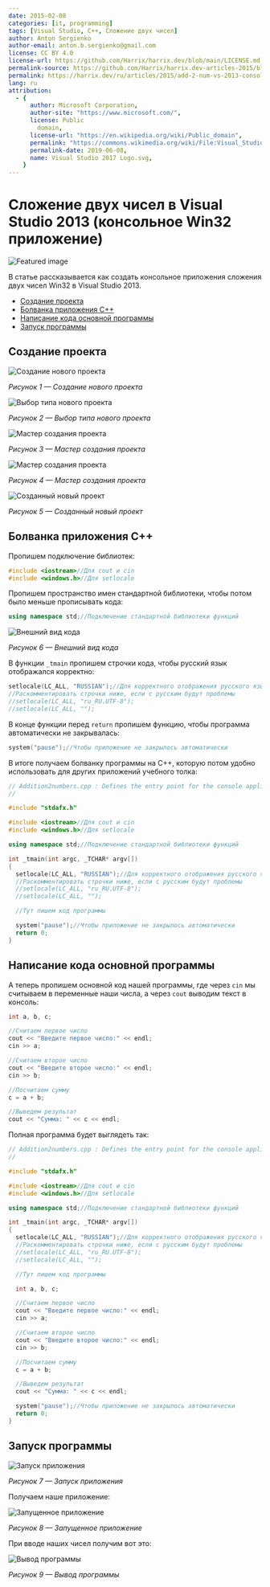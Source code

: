 ```yaml
---
date: 2015-02-08
categories: [it, programming]
tags: [Visual Studio, C++, Сложение двух чисел]
author: Anton Sergienko
author-email: anton.b.sergienko@gmail.com
license: CC BY 4.0
license-url: https://github.com/Harrix/harrix.dev/blob/main/LICENSE.md
permalink-source: https://github.com/Harrix/harrix.dev-articles-2015/blob/main/add-2-num-vs-2013-console/add-2-num-vs-2013-console.md
permalink: https://harrix.dev/ru/articles/2015/add-2-num-vs-2013-console/
lang: ru
attribution:
  - {
      author: Microsoft Corporation,
      author-site: "https://www.microsoft.com/",
      license: Public
        domain,
      license-url: "https://en.wikipedia.org/wiki/Public_domain",
      permalink: "https://commons.wikimedia.org/wiki/File:Visual_Studio_2017_Logo.svg",
      permalink-date: 2019-06-08,
      name: Visual Studio 2017 Logo.svg,
    }
---
```


# Сложение двух чисел в Visual Studio 2013 (консольное Win32 приложение)

![Featured image](featured-image.svg)

В статье рассказывается как создать консольное приложения сложения двух чисел Win32 в Visual Studio 2013.

- [Создание проекта](#создание-проекта)
- [Болванка приложения C++](#болванка-приложения-c)
- [Написание кода основной программы](#написание-кода-основной-программы)
- [Запуск программы](#запуск-программы)

## Создание проекта

![Создание нового проекта](img/new-project_01.png)

_Рисунок 1 — Создание нового проекта_

![Выбор типа нового проекта](img/new-project_02.png)

_Рисунок 2 — Выбор типа нового проекта_

![Мастер создания проекта](img/new-project_03.png)

_Рисунок 3 — Мастер создания проекта_

![Мастер создания проекта](img/new-project_04.png)

_Рисунок 4 — Мастер создания проекта_

![Созданный новый проект](img/new-project_05.png)

_Рисунок 5 — Созданный новый проект_

## Болванка приложения C++

Пропишем подключение библиотек:

```cpp
#include <iostream>//Для cout и cin
#include <windows.h>//Для setlocale
```

Пропишем пространство имен стандартной библиотеки, чтобы потом было меньше прописывать кода:

```cpp
using namespace std;//Подключение стандартной библиотеки функций
```

![Внешний вид кода](img/code.png)

_Рисунок 6 — Внешний вид кода_

В функции `_tmain` пропишем строчки кода, чтобы русский язык отображался корректно:

```cpp
setlocale(LC_ALL, "RUSSIAN");//Для корректного отображения русского языка
//Раскомментировать строчки ниже, если с русским будут проблемы
//setlocale(LC_ALL, "ru_RU.UTF-8");
//setlocale(LC_ALL, "");
```

В конце функции перед `return` пропишем функцию, чтобы программа автоматически не закрывалась:

```cpp
system("pause");//Чтобы приложение не закрылось автоматически
```

В итоге получаем болванку программы на C++, которую потом удобно использовать для других приложений учебного толка:

```cpp
// Addition2numbers.cpp : Defines the entry point for the console application.
//

#include "stdafx.h"

#include <iostream>//Для cout и cin
#include <windows.h>//Для setlocale

using namespace std;//Подключение стандартной библиотеки функций

int _tmain(int argc, _TCHAR* argv[])
{
  setlocale(LC_ALL, "RUSSIAN");//Для корректного отображения русского языка
  //Раскомментировать строчки ниже, если с русским будут проблемы
  //setlocale(LC_ALL, "ru_RU.UTF-8");
  //setlocale(LC_ALL, "");

  //Тут пишем код программы

  system("pause");//Чтобы приложение не закрылось автоматически
  return 0;
}
```

## Написание кода основной программы

А теперь пропишем основной код нашей программы, где через `cin` мы считываем в переменные наши числа, а через `cout` выводим текст в консоль:

```cpp
int a, b, c;

//Считаем первое число
cout << "Введите первое число:" << endl;
cin >> a;

//Считаем второе число
cout << "Введите второе число:" << endl;
cin >> b;

//Посчитаем сумму
c = a + b;

//Выведем результат
cout << "Сумма: " << c << endl;
```

Полная программа будет выглядеть так:

```cpp
// Addition2numbers.cpp : Defines the entry point for the console application.
//

#include "stdafx.h"

#include <iostream>//Для cout и cin
#include <windows.h>//Для setlocale

using namespace std;//Подключение стандартной библиотеки функций

int _tmain(int argc, _TCHAR* argv[])
{
  setlocale(LC_ALL, "RUSSIAN");//Для корректного отображения русского языка
  //Раскомментировать строчки ниже, если с русским будут проблемы
  //setlocale(LC_ALL, "ru_RU.UTF-8");
  //setlocale(LC_ALL, "");

  //Тут пишем код программы

  int a, b, c;

  //Считаем первое число
  cout << "Введите первое число:" << endl;
  cin >> a;

  //Считаем второе число
  cout << "Введите второе число:" << endl;
  cin >> b;

  //Посчитаем сумму
  c = a + b;

  //Выведем результат
  cout << "Сумма: " << c << endl;

  system("pause");//Чтобы приложение не закрылось автоматически
  return 0;
}
```

## Запуск программы

![Запуск приложения](img/run_01.png)

_Рисунок 7 — Запуск приложения_

Получаем наше приложение:

![Запущенное приложение](img/run_02.png)

_Рисунок 8 — Запущенное приложение_

При вводе наших чисел получим вот это:

![Вывод программы](img/run_03.png)

_Рисунок 9 — Вывод программы_
